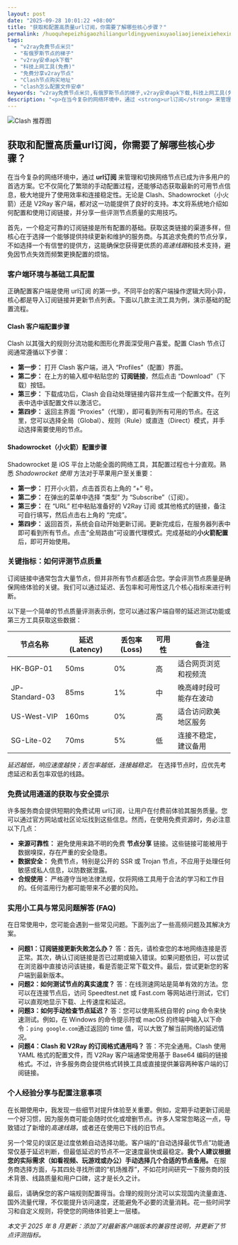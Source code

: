 ```yaml
---
layout: post
date: "2025-09-28 10:01:22 +08:00"
title: "获取和配置高质量url订阅，你需要了解哪些核心步骤？"
permalink: /huoquhepeizhigaozhiliangurldingyuenixuyaoliaojieneixiehexinbuzhou/
tags:
  - "v2ray免费节点米贝"
  - "有俄罗斯节点的梯子"
  - "v2ray安卓apk下载"
  - "科技上网工具(免费)"
  - "免费分享v2ray节点"
  - "Clash节点购买地址"
  - "clash怎么配置文件安卓"
keywords: "v2ray免费节点米贝,有俄罗斯节点的梯子,v2ray安卓apk下载,科技上网工具(免费),免费分享v2ray节点,Clash节点购买地址,clash怎么配置文件安卓"
description: "<p>在当今复杂的网络环境中，通过 <strong>url订阅</strong> 来管理和切换网络节点已成为许多用户的首选方案。它不仅简化了繁琐的手动配置过程，还能够动态获取最新的可用节点信息，极大地提升了使用效率和连接稳定性。无论是 Clash、Shadowrocket（小火箭）还是 V2Ray 客户端，都对这一功能提供了良好的支持。本文将系统地介绍如何配置和使用订阅链接，并分享一些评测节点质量的实用技巧。</p>"
---
```


![Clash 推荐图](https://clashjd.github.io/assets/img/小火箭节点推荐.png)

## 获取和配置高质量url订阅，你需要了解哪些核心步骤？

<p>在当今复杂的网络环境中，通过 <strong>url订阅</strong> 来管理和切换网络节点已成为许多用户的首选方案。它不仅简化了繁琐的手动配置过程，还能够动态获取最新的可用节点信息，极大地提升了使用效率和连接稳定性。无论是 Clash、Shadowrocket（小火箭）还是 V2Ray 客户端，都对这一功能提供了良好的支持。本文将系统地介绍如何配置和使用订阅链接，并分享一些评测节点质量的实用技巧。</p>
<p>首先，一个稳定可靠的订阅链接是所有配置的基础。获取这类链接的渠道多样，但核心在于选择一个能够提供持续更新和维护的服务商。与其追求免费的节点分享，不如选择一个有信誉的提供方，这能确保您获得更优质的<em>高速线路</em>和技术支持，避免因节点失效而频繁更换配置的烦恼。</p>

<h3>客户端环境与基础工具配置</h3>
<p>正确配置客户端是使用 url订阅 的第一步。不同平台的客户端操作逻辑大同小异，核心都是导入订阅链接并更新节点列表。下面以几款主流工具为例，演示基础的配置流程。</p>

<h4>Clash 客户端配置步骤</h4>
<p>Clash 以其强大的规则分流功能和图形化界面深受用户喜爱。配置 Clash 节点订阅通常遵循以下步骤：</p>
<ul>
    <li><strong>第一步：</strong> 打开 Clash 客户端，进入 “Profiles”（配置）界面。</li>
    <li><strong>第二步：</strong> 在上方的输入框中粘贴您的 <strong>订阅链接</strong>，然后点击 “Download”（下载）按钮。</li>
    <li><strong>第三步：</strong> 下载成功后，Clash 会自动处理链接内容并生成一个配置文件。在列表中选中该配置文件以激活它。</li>
    <li><strong>第四步：</strong> 返回主界面 “Proxies”（代理），即可看到所有可用的节点。在这里，您可以选择全局（Global）、规则（Rule）或直连（Direct）模式，并手动选择需要使用的节点。</li>
</ul>

<h4>Shadowrocket（小火箭）配置步骤</h4>
<p>Shadowrocket 是 iOS 平台上功能全面的网络工具，其配置过程也十分直观。熟悉 <em>Shadowrocket 使用</em> 方法对于苹果用户至关重要：</p>
<ul>
    <li><strong>第一步：</strong> 打开小火箭，点击首页右上角的 “+” 号。</li>
    <li><strong>第二步：</strong> 在弹出的菜单中选择 “类型” 为 “Subscribe”（订阅）。</li>
    <li><strong>第三步：</strong> 在 “URL” 栏中粘贴准备好的 V2Ray 订阅 或其他格式的链接，备注可自行填写，然后点击右上角的 “完成”。</li>
    <li><strong>第四步：</strong> 返回首页，系统会自动开始更新订阅。更新完成后，在服务器列表中即可看到所有节点。点击“全局路由”可设置代理模式。完成基础的<strong>小火箭配置</strong>后，即可开始使用。</li>
</ul>

<h3>关键指标：如何评测节点质量</h3>
<p>订阅链接中通常包含大量节点，但并非所有节点都适合您。学会评测节点质量是确保网络体验的关键。我们可以通过延迟、丢包率和可用性这几个核心指标来进行判断。</p>
<p>以下是一个简单的节点质量评测表示例，您可以通过客户端自带的延迟测试功能或第三方工具获取这些数据：</p>
<table>
    <thead>
        <tr>
            <th>节点名称</th>
            <th>延迟 (Latency)</th>
            <th>丢包率 (Loss)</th>
            <th>可用性</th>
            <th>备注</th>
        </tr>
    </thead>
    <tbody>
        <tr>
            <td>HK-BGP-01</td>
            <td>50ms</td>
            <td>0%</td>
            <td>高</td>
            <td>适合网页浏览和视频流</td>
        </tr>
        <tr>
            <td>JP-Standard-03</td>
            <td>85ms</td>
            <td>1%</td>
            <td>中</td>
            <td>晚高峰时段可能存在波动</td>
        </tr>
        <tr>
            <td>US-West-VIP</td>
            <td>160ms</td>
            <td>0%</td>
            <td>高</td>
            <td>适合访问欧美地区服务</td>
        </tr>
        <tr>
            <td>SG-Lite-02</td>
            <td>70ms</td>
            <td>5%</td>
            <td>低</td>
            <td>连接不稳定，建议备用</td>
        </tr>
    </tbody>
</table>
<p><em>延迟越低，响应速度越快；丢包率越低，连接越稳定。</em> 在选择节点时，应优先考虑延迟和丢包率双低的线路。</p>

<h3>免费试用通道的获取与安全提示</h3>
<p>许多服务商会提供短期的免费试用 url订阅，让用户在付费前体验其服务质量。您可以通过官方网站或社区论坛找到这些信息。然而，在使用免费资源时，务必注意以下几点：</p>
<ul>
    <li><strong>来源可靠性：</strong> 避免使用来路不明的免费 <strong>节点分享</strong> 链接。这些链接可能被用于数据嗅探，存在严重的安全隐患。</li>
    <li><strong>数据安全：</strong> 免费节点，特别是公开的 SSR 或 Trojan 节点，不应用于处理任何敏感或私人信息，以防数据泄露。</li>
    <li><strong>合规使用：</strong> 严格遵守当地法律法规，仅将网络工具用于合法的学习和工作目的。任何滥用行为都可能带来不必要的风险。</li>
</ul>

<h3>实用小工具与常见问题解答 (FAQ)</h3>
<p>在日常使用中，您可能会遇到一些常见问题。下面列出了一些高频问题及其解决方案。</p>
<ul>
    <li><strong>问题1：订阅链接更新失败怎么办？</strong>
    答：首先，请检查您的本地网络连接是否正常。其次，确认订阅链接是否已过期或输入错误。如果问题依旧，可以尝试在浏览器中直接访问该链接，看是否能正常下载文件。最后，尝试更新您的客户端到最新版本。</li>
    <li><strong>问题2：如何测试节点的真实速度？</strong>
    答：在线测速网站是简单有效的方法。您可以在连接节点后，访问 Speedtest.net 或 Fast.com 等网站进行测试，它们可以直观地显示下载、上传速度和延迟。</li>
    <li><strong>问题3：如何手动检查节点延迟？</strong>
    答：您可以使用系统自带的 ping 命令来快速测试。例如，在 Windows 的命令提示符或 macOS 的终端中输入以下命令：<code>ping google.com</code>通过返回的 time 值，可以大致了解当前网络的延迟情况。</li>
    <li><strong>问题4：Clash 和 V2Ray 的订阅格式通用吗？</strong>
    答：不完全通用。Clash 使用 YAML 格式的配置文件，而 V2Ray 客户端通常使用基于 Base64 编码的链接格式。不过，许多服务商会提供格式转换工具或直接提供兼容两种客户端的订阅链接。</li>
</ul>

<h3>个人经验分享与配置注意事项</h3>
<p>在长期使用中，我发现一些细节对提升体验至关重要。例如，定期手动更新订阅是一个好习惯，因为服务商可能会随时优化或增删节点。许多人常常忽略这一点，导致错过了新增的<em>高速线路</em>，或者还在使用已下线的旧节点。</p>
<p>另一个常见的误区是过度依赖自动选择功能。客户端的“自动选择最优节点”功能通常仅基于延迟判断，但最低延迟的节点不一定速度最快或最稳定。<strong>我个人建议根据您的实际需求（如看视频、玩游戏或办公）手动选择几个合适的节点备用。</strong> 在服务商选择方面，与其四处寻找所谓的“机场推荐”，不如花时间研究一下服务商的技术背景、线路质量和用户口碑，这才是长久之计。</p>
<p>最后，请确保您的客户端规则配置得当。合理的规则分流可以实现国内流量直连、国外流量代理，不仅能提升访问速度，还能避免不必要的流量消耗。花一些时间学习和自定义规则，将使您的网络体验更上一层楼。</p>

<p><em>本文于 2025 年 8 月更新：添加了对最新客户端版本的兼容性说明，并更新了节点评测指标。</em></p>